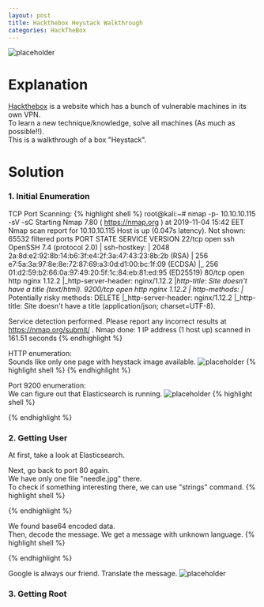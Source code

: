 ```yaml
---
layout: post
title: Hackthebox Heystack Walkthrough
categories: HackTheBox
---
```


![placeholder](https://inar1.github.io/public/images/2019-11-05/heystack-badge.png)
# Explanation
<a href="https://www.hackthebox.eu">Hackthebox</a> is a website which has a bunch of vulnerable machines in its own VPN.<br>
To learn a new technique/knowledge, solve all machines (As much as possible!!).<br>
This is a walkthrough of a box "Heystack".<br>

# Solution
### 1. Initial Enumeration

TCP Port Scanning:
{% highlight shell %}
  root@kali:~# nmap -p- 10.10.10.115 -sV -sC
Starting Nmap 7.80 ( https://nmap.org ) at 2019-11-04 15:42 EET
Nmap scan report for 10.10.10.115
Host is up (0.047s latency).
Not shown: 65532 filtered ports
PORT STATE SERVICE VERSION
22/tcp open ssh OpenSSH 7.4 (protocol 2.0)
| ssh-hostkey:
| 2048 2a:8d:e2:92:8b:14:b6:3f:e4:2f:3a:47:43:23:8b:2b (RSA)
| 256 e7:5a:3a:97:8e:8e:72:87:69:a3:0d:d1:00:bc:1f:09 (ECDSA)
|_ 256 01:d2:59:b2:66:0a:97:49:20:5f:1c:84:eb:81:ed:95 (ED25519)
80/tcp open http nginx 1.12.2
|_http-server-header: nginx/1.12.2
|_http-title: Site doesn't have a title (text/html).
9200/tcp open http nginx 1.12.2
| http-methods:
|_ Potentially risky methods: DELETE
|_http-server-header: nginx/1.12.2
|_http-title: Site doesn't have a title (application/json; charset=UTF-8).

Service detection performed. Please report any incorrect results at https://nmap.org/submit/ .
Nmap done: 1 IP address (1 host up) scanned in 161.51 seconds
{% endhighlight %}

HTTP enumeration:<br>
Sounds like only one page with heystack image available.
![placeholder](https://inar1.github.io/public/images/2019-11-05/heystack-badge.png)
{% highlight shell %}
{% endhighlight %}

Port 9200 enumeration:<br>
We can figure out that Elasticsearch is running.
![placeholder](https://inar1.github.io/public/images/2019-11-05/heystack-badge.png)
{% highlight shell %}

{% endhighlight %}

### 2. Getting User

At first, take a look at Elasticsearch.



Next, go back to port 80 again.<br>
We have only one file "needle.jpg" there.<br>
To check if something interesting there, we can use "strings" command.
{% highlight shell %}

{% endhighlight %}

We found base64 encoded data.<br>
Then, decode the message. We get a message with unknown language.
{% highlight shell %}

{% endhighlight %}

Google is always our friend. Translate the message.
![placeholder](https://inar1.github.io/public/images/2019-11-05/heystack-badge.png)



### 3. Getting Root



